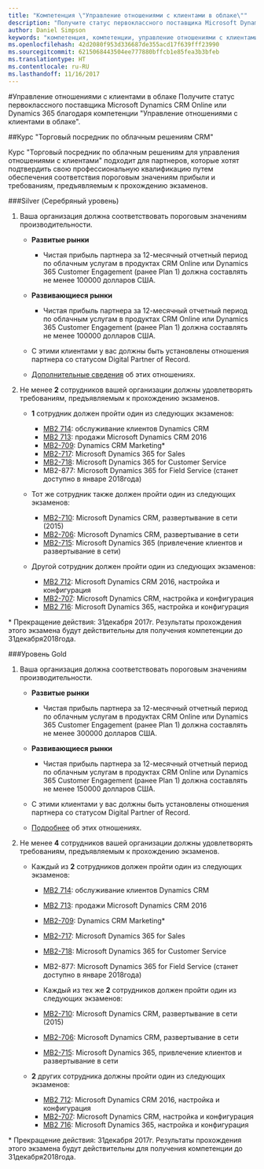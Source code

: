 ```yaml
---
title: "Компетенция \"Управление отношениями с клиентами в облаке\""
description: "Получите статус первоклассного поставщика Microsoft Dynamics CRM Online или Dynamics 365 благодаря компетенции \"Управление отношениями с клиентами в облаке\"."
author: Daniel Simpson
keywords: "компетенция, компетенции, управление отношениями с клиентами в облаке"
ms.openlocfilehash: 42d2080f953d336687de355acd17f639fff23990
ms.sourcegitcommit: 6215068443504ee777880bffcb1e85fea3b3bfeb
ms.translationtype: HT
ms.contentlocale: ru-RU
ms.lasthandoff: 11/16/2017
---
```

#<a name="cloud-customer-relationship-management"></a>Управление отношениями с клиентами в облаке
Получите статус первоклассного поставщика Microsoft Dynamics CRM Online или Dynamics 365 благодаря компетенции "Управление отношениями с клиентами в облаке".

##<a name="cloud-crm-reseller-option"></a>Курс "Торговый посредник по облачным решениям CRM"

Курс "Торговый посредник по облачным решениям для управления отношениями с клиентами" подходит для партнеров, которые хотят подтвердить свою профессиональную квалификацию путем обеспечения соответствия пороговым значениям прибыли и требованиям, предъявляемым к прохождению экзаменов. 

###<a name="silver"></a>Silver (Серебряный уровень)

1. Ваша организация должна соответствовать пороговым значениям производительности.

    - **Развитые рынки**
        - Чистая прибыль партнера за 12-месячный отчетный период по облачным услугам в продуктах CRM Online или Dynamics 365 Customer Engagement (ранее Plan 1) должна составлять не менее 100000 долларов США.

    - **Развивающиеся рынки**
        - Чистая прибыль партнера за 12-месячный отчетный период по облачным услугам в продуктах CRM Online или Dynamics 365 Customer Engagement (ранее Plan 1) должна составлять не менее 100000 долларов США.

    - С этими клиентами у вас должны быть установлены отношения партнера со статусом Digital Partner of Record.
    - [Дополнительные сведения](https://partner.microsoft.com/en-us/membership/digital-partner-of-record) об этих отношениях.  
  
2. Не менее **2** сотрудников вашей организации должны удовлетворять требованиям, предъявляемым к прохождению экзаменов.

    - **1** сотрудник должен пройти один из следующих экзаменов:
        - [MB2 714](https://www.microsoft.com/en-us/learning/exam-mb2-714.aspx): обслуживание клиентов Dynamics CRM
        - [MB2 713](https://www.microsoft.com/en-us/learning/exam-mb2-713.aspx): продажи Microsoft Dynamics CRM 2016
        - [MB2-709](https://www.microsoft.com/en-us/learning/exam-mb2-709.aspx): Dynamics CRM Marketing* 
        - [MB2-717](https://www.microsoft.com/en-us/learning/exam-mb2-717.aspx): Microsoft Dynamics 365 for Sales
        - [MB2-718](https://www.microsoft.com/en-us/learning/exam-mb2-718.aspx): Microsoft Dynamics 365 for Customer Service
        - MB2-877: Microsoft Dynamics 365 for Field Service (станет доступно в январе 2018года)

    - Тот же сотрудник также должен пройти один из следующих экзаменов:
        - [MB2-710](https://www.microsoft.com/en-us/learning/exam-mb2-710.aspx): Microsoft Dynamics CRM, развертывание в сети (2015)
        - [MB2-706](https://www.microsoft.com/en-us/learning/exam-mb2-706.aspx): Microsoft Dynamics CRM, развертывание в сети
        - [MB2-715](https://www.microsoft.com/en-us/learning/exam-mb2-715.aspx): Microsoft Dynamics 365 (привлечение клиентов и развертывание в сети)
        
    - Другой сотрудник должен пройти один из следующих экзаменов:
        - [MB2 712](https://www.microsoft.com/en-us/learning/exam-mb2-712.aspx): Microsoft Dynamics CRM 2016, настройка и конфигурация
        - [MB2-707](https://www.microsoft.com/en-us/learning/exam-mb2-707.aspx): Microsoft Dynamics CRM, настройка и конфигурация
        - [MB2 716](https://www.microsoft.com/en-us/learning/exam-mb2-716.aspx): Microsoft Dynamics 365, настройка и конфигурация

\* Прекращение действия: 31декабря 2017г. Результаты прохождения этого экзамена будут действительны для получения компетенции до 31декабря2018года. 

###<a name="gold"></a>Уровень Gold

1. Ваша организация должна соответствовать пороговым значениям производительности.

    - **Развитые рынки**
    
        - Чистая прибыль партнера за 12-месячный отчетный период по облачным услугам в продуктах CRM Online или Dynamics 365 Customer Engagement (ранее Plan 1) должна составлять не менее 300000 долларов США.
     
    - **Развивающиеся рынки**

        - Чистая прибыль партнера за 12-месячный отчетный период по облачным услугам в продуктах CRM Online или Dynamics 365 Customer Engagement (ранее Plan 1) должна составлять не менее 150000 долларов США.

    - С этими клиентами у вас должны быть установлены отношения партнера со статусом Digital Partner of Record.
    - [Подробнее](https://partner.microsoft.com/en-us/membership/digital-partner-of-record) об этих отношениях.  


2. Не менее **4** сотрудников вашей организации должны удовлетворять требованиям, предъявляемым к прохождению экзаменов.

    - Каждый из **2** сотрудников должен пройти один из следующих экзаменов:
        - [MB2 714](https://www.microsoft.com/en-us/learning/exam-mb2-714.aspx): обслуживание клиентов Dynamics CRM
        - [MB2 713](https://www.microsoft.com/en-us/learning/exam-mb2-713.aspx): продажи Microsoft Dynamics CRM 2016
        - [MB2-709](https://www.microsoft.com/en-us/learning/exam-mb2-709.aspx): Dynamics CRM Marketing* 
        - [MB2-717](https://www.microsoft.com/en-us/learning/exam-mb2-717.aspx): Microsoft Dynamics 365 for Sales
        - [MB2-718](https://www.microsoft.com/en-us/learning/exam-mb2-718.aspx): Microsoft Dynamics 365 for Customer Service
        - MB2-877: Microsoft Dynamics 365 for Field Service (станет доступно в январе 2018года)
        
        - Каждый из тех же **2** сотрудников должен пройти один из следующих экзаменов:
        - [MB2-710](https://www.microsoft.com/en-us/learning/exam-mb2-710.aspx): Microsoft Dynamics CRM, развертывание в сети (2015)
        - [MB2-706](https://www.microsoft.com/en-us/learning/exam-mb2-706.aspx): Microsoft Dynamics CRM, развертывание в сети
        - [MB2-715](https://www.microsoft.com/en-us/learning/exam-mb2-715.aspx): Microsoft Dynamics 365, привлечение клиентов и развертывание в сети

    - **2** других сотрудника должны пройти один из следующих экзаменов:
        - [MB2 712](https://www.microsoft.com/en-us/learning/exam-mb2-712.aspx): Microsoft Dynamics CRM 2016, настройка и конфигурация
        - [MB2-707](https://www.microsoft.com/en-us/learning/exam-mb2-707.aspx): Microsoft Dynamics CRM, настройка и конфигурация
        - [MB2 716](https://www.microsoft.com/en-us/learning/exam-mb2-716.aspx): Microsoft Dynamics 365, настройка и конфигурация

\* Прекращение действия: 31декабря 2017г. Результаты прохождения этого экзамена будут действительны для получения компетенции до 31декабря2018года. 
